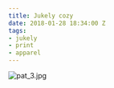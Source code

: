 ```yaml
---
title: Jukely cozy
date: 2018-01-28 18:34:00 Z
tags:
- jukely
- print
- apparel
---
```


![pat_3.jpg](/uploads/pat_3.jpg)